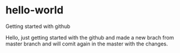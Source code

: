 # hello-world
Getting started with github

Hello, just getting started with the github and made a new brach from master branch and will comit again in the master with the changes.
